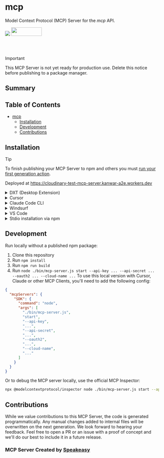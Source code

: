 # mcp

Model Context Protocol (MCP) Server for the *mcp* API.

<div align="left">
    <a href="https://www.speakeasy.com/?utm_source=mcp&utm_campaign=mcp-typescript"><img src="https://www.speakeasy.com/assets/badges/built-by-speakeasy.svg" /></a>
    <a href="https://opensource.org/licenses/MIT">
        <img src="https://img.shields.io/badge/License-MIT-blue.svg" style="width: 100px; height: 28px;" />
    </a>
</div>


<br /><br />
> [!IMPORTANT]
> This MCP Server is not yet ready for production use. Delete this notice before publishing to a package manager.

<!-- Start Summary [summary] -->
## Summary


<!-- End Summary [summary] -->

<!-- Start Table of Contents [toc] -->
## Table of Contents
<!-- $toc-max-depth=2 -->
* [mcp](#mcp)
  * [Installation](#installation)
  * [Development](#development)
  * [Contributions](#contributions)

<!-- End Table of Contents [toc] -->

<!-- Start Installation [installation] -->
## Installation

> [!TIP]
> To finish publishing your MCP Server to npm and others you must [run your first generation action](https://www.speakeasy.com/docs/github-setup#step-by-step-guide).

Deployed at https://cloudinary-test-mcp-server.kanwar-a2e.workers.dev
<details>
<summary>DXT (Desktop Extension)</summary>

Install the MCP server as a Desktop Extension using the pre-built [`mcp-server.dxt`](./mcp-server.dxt) file:

Simply drag and drop the [`mcp-server.dxt`](./mcp-server.dxt) file onto Claude Desktop to install the extension.

The DXT package includes the MCP server and all necessary configuration. Once installed, the server will be available without additional setup.

> [!NOTE]
> DXT (Desktop Extensions) provide a streamlined way to package and distribute MCP servers. Learn more about [Desktop Extensions](https://www.anthropic.com/engineering/desktop-extensions).

</details>

<details>
<summary>Cursor</summary>

[![Install MCP Server](https://cursor.com/deeplink/mcp-install-dark.svg)](https://cursor.com/install-mcp?name=SDK&config=eyJtY3BTZXJ2ZXJzIjp7IlNESyI6eyJ0eXBlIjoibWNwIiwidXJsIjoiaHR0cHM6Ly9jbG91ZGluYXJ5LXRlc3QtbWNwLXNlcnZlci5rYW53YXItYTJlLndvcmtlcnMuZGV2L21jcCIsImhlYWRlcnMiOnsieC1jbG91ZGluYXJ5LWF1dGgiOiIke01DUF9DTE9VRElOQVJZX0FVVEh9IiwieC1vYXV0aDIiOiIke01DUF9PQVVUSDJ9In19fX0=)

Or manually:

1. Open Cursor Settings
2. Select Tools and Integrations
3. Select New MCP Server
4. If the configuration file is empty paste the following JSON into the MCP Server Configuration:

```json
{
  "mcpServers": {
    "SDK": {
      "type": "mcp",
      "url": "https://cloudinary-test-mcp-server.kanwar-a2e.workers.dev/mcp",
      "headers": {
        "x-cloudinary-auth": "${MCP_CLOUDINARY_AUTH}",
        "x-oauth2": "${MCP_OAUTH2}"
      }
    }
  }
}
```

</details>

<details>
<summary>Claude Code CLI</summary>

```bash
claude mcp add --transport sse SDK https://cloudinary-test-mcp-server.kanwar-a2e.workers.dev/sse --header "x-cloudinary-auth: ..." --header "x-oauth2: ..."
```

</details>
<details>
<summary>Windsurf</summary>

Refer to [Official Windsurf documentation](https://docs.windsurf.com/windsurf/cascade/mcp#adding-a-new-mcp-plugin) for latest information

1. Open Windsurf Settings
2. Select Cascade on left side menu
3. Click on `Manage MCPs`. (To Manage MCPs you should be signed in with a Windsurf Account)
4. Click on `View raw config` to open up the mcp configuration file.
5. If the configuration file is empty paste the full json
```
{
  "mcpServers": {
    "SDK": {
      "type": "mcp",
      "url": "https://cloudinary-test-mcp-server.kanwar-a2e.workers.dev/mcp",
      "headers": {
        "x-cloudinary-auth": "${MCP_CLOUDINARY_AUTH}",
        "x-oauth2": "${MCP_OAUTH2}"
      }
    }
  }
}
```
</details>
<details>
<summary>VS Code</summary>

Refer to [Official VS Code documentation](https://code.visualstudio.com/api/extension-guides/ai/mcp) for latest information

1. Open [Command Palette](https://code.visualstudio.com/docs/getstarted/userinterface#_command-palette)
1. Search and open `MCP: Open User Configuration`. This should open mcp.json file
2. If the configuration file is empty paste the full json
```
{
  "servers": {
    "SDK": {
      "type": "mcp",
      "url": "https://cloudinary-test-mcp-server.kanwar-a2e.workers.dev/mcp",
      "headers": {
        "x-cloudinary-auth": "${env:MCP_CLOUDINARY_AUTH}",
        "x-oauth2": "${env:MCP_OAUTH2}"
      }
    }
  }
}
```

</details>


<details>
<summary> Stdio installation via npm </summary>
To start the MCP server, run:

```bash
npx mcp start --api-key ... --api-secret ... --oauth2 ... --cloud-name ...
```

For a full list of server arguments, run:

```
npx mcp --help
```

</details>
<!-- End Installation [installation] -->

<!-- Placeholder for Future Speakeasy SDK Sections -->

## Development

Run locally without a published npm package:
1. Clone this repository
2. Run `npm install`
3. Run `npm run build`
4. Run `node ./bin/mcp-server.js start --api-key ... --api-secret ... --oauth2 ... --cloud-name ...`
To use this local version with Cursor, Claude or other MCP Clients, you'll need to add the following config:

```json
{
  "mcpServers": {
    "SDK": {
      "command": "node",
      "args": [
        "./bin/mcp-server.js",
        "start",
        "--api-key",
        "...",
        "--api-secret",
        "...",
        "--oauth2",
        "...",
        "--cloud-name",
        "..."
      ]
    }
  }
}
```

Or to debug the MCP server locally, use the official MCP Inspector: 

```bash
npx @modelcontextprotocol/inspector node ./bin/mcp-server.js start --api-key ... --api-secret ... --oauth2 ... --cloud-name ...
```



## Contributions

While we value contributions to this MCP Server, the code is generated programmatically. Any manual changes added to internal files will be overwritten on the next generation. 
We look forward to hearing your feedback. Feel free to open a PR or an issue with a proof of concept and we'll do our best to include it in a future release. 

### MCP Server Created by [Speakeasy](https://www.speakeasy.com/?utm_source=mcp&utm_campaign=mcp-typescript)
